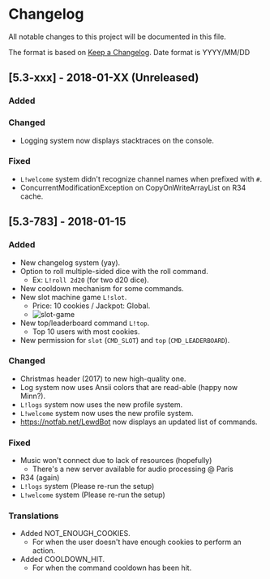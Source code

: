 # Changelog
All notable changes to this project will be documented in this file.

The format is based on [Keep a Changelog](http://keepachangelog.com/en/1.0.0/).
Date format is YYYY/MM/DD

## [5.3-xxx] - 2018-01-XX (Unreleased)
### Added


### Changed
- Logging system now displays stacktraces on the console.

### Fixed
- `L!welcome` system didn't recognize channel names when prefixed with `#`.
- ConcurrentModificationException on CopyOnWriteArrayList on R34 cache.

## [5.3-783] - 2018-01-15
### Added
- New changelog system (yay).
- Option to roll multiple-sided dice with the roll command. 
  - Ex: `L!roll 2d20` (for two d20 dice).
- New cooldown mechanism for some commands.
- New slot machine game `L!slot`.
  - Price: 10 cookies / Jackpot: Global.
  - ![slot-game](https://image.prntscr.com/image/MXCNU4WKSyi1edmj3C_AYQ.png)
- New top/leaderboard command `L!top`.
  - Top 10 users with most cookies.
- New permission for `slot` (`CMD_SLOT`) and `top` (`CMD_LEADERBOARD`).

### Changed
- Christmas header (2017) to new high-quality one.
- Log system now uses Ansii colors that are read-able (happy now Minn?).
- `L!logs` system now uses the new profile system.
- `L!welcome` system now uses the new profile system.
- https://notfab.net/LewdBot now displays an updated list of commands.

### Fixed
- Music won't connect due to lack of resources (hopefully)
  - There's a new server available for audio processing @ Paris
- R34 (again)
- `L!logs` system (Please re-run the setup)
- `L!welcome` system (Please re-run the setup)

### Translations
- Added NOT_ENOUGH_COOKIES.
  - For when the user doesn't have enough cookies to perform an action.
- Added COOLDOWN_HIT.
  - For when the command cooldown has been hit.